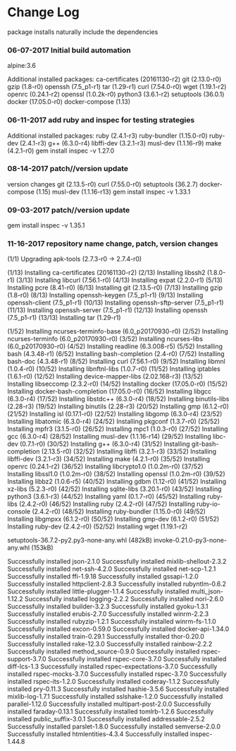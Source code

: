 # Change Log

package installs naturally include the dependencies

### 06-07-2017 Initial build automation

alpine:3.6

Additional installed packages:
ca-certificates (20161130-r2)
git (2.13.0-r0)
gzip (1.8-r0)
openssh (7.5_p1-r1)
tar (1.29-r1)
curl (7.54.0-r0)
wget (1.19.1-r2)
openrc (0.24.1-r2)
openssl (1.0.2k-r0)
python3 (3.6.1-r2)
setuptools (36.0.1)
docker (17.05.0-r0)
docker-compose (1.13)

### 06-11-2017 add ruby and inspec for testing strategies

Additional installed packages:
ruby (2.4.1-r3)
ruby-bundler (1.15.0-r0)
ruby-dev (2.4.1-r3)
g++ (6.3.0-r4)
libffi-dev (3.2.1-r3)
musl-dev (1.1.16-r9)
make (4.2.1-r0)
gem install inspec -v 1.27.0


### 08-14-2017 patch//version update

version changes
git (2.13.5-r0)
curl (7.55.0-r0)
setuptools (36.2.7)
docker-compose (1.15)
musl-dev (1.1.16-r13)
gem install inspec -v 1.33.1

### 09-03-2017 patch//version update

gem install inspec -v 1.35.1

### 11-16-2017 repository name change, patch, version changes

(1/1) Upgrading apk-tools (2.7.3-r0 -> 2.7.4-r0)

(1/13) Installing ca-certificates (20161130-r2)
(2/13) Installing libssh2 (1.8.0-r1)
(3/13) Installing libcurl (7.56.1-r0)
(4/13) Installing expat (2.2.0-r1)
(5/13) Installing pcre (8.41-r0)
(6/13) Installing git (2.13.5-r0)
(7/13) Installing gzip (1.8-r0)
(8/13) Installing openssh-keygen (7.5_p1-r1)
(9/13) Installing openssh-client (7.5_p1-r1)
(10/13) Installing openssh-sftp-server (7.5_p1-r1)
(11/13) Installing openssh-server (7.5_p1-r1)
(12/13) Installing openssh (7.5_p1-r1)
(13/13) Installing tar (1.29-r1)

(1/52) Installing ncurses-terminfo-base (6.0_p20170930-r0)
(2/52) Installing ncurses-terminfo (6.0_p20170930-r0)
(3/52) Installing ncurses-libs (6.0_p20170930-r0)
(4/52) Installing readline (6.3.008-r5)
(5/52) Installing bash (4.3.48-r1)
(6/52) Installing bash-completion (2.4-r0)
(7/52) Installing bash-doc (4.3.48-r1)
(8/52) Installing curl (7.56.1-r0)
(9/52) Installing libmnl (1.0.4-r0)
(10/52) Installing libnftnl-libs (1.0.7-r0)
(11/52) Installing iptables (1.6.1-r0)
(12/52) Installing device-mapper-libs (2.02.168-r3)
(13/52) Installing libseccomp (2.3.2-r0)
(14/52) Installing docker (17.05.0-r0)
(15/52) Installing docker-bash-completion (17.05.0-r0)
(16/52) Installing libgcc (6.3.0-r4)
(17/52) Installing libstdc++ (6.3.0-r4)
(18/52) Installing binutils-libs (2.28-r3)
(19/52) Installing binutils (2.28-r3)
(20/52) Installing gmp (6.1.2-r0)
(21/52) Installing isl (0.17.1-r0)
(22/52) Installing libgomp (6.3.0-r4)
(23/52) Installing libatomic (6.3.0-r4)
(24/52) Installing pkgconf (1.3.7-r0)
(25/52) Installing mpfr3 (3.1.5-r0)
(26/52) Installing mpc1 (1.0.3-r0)
(27/52) Installing gcc (6.3.0-r4)
(28/52) Installing musl-dev (1.1.16-r14)
(29/52) Installing libc-dev (0.7.1-r0)
(30/52) Installing g++ (6.3.0-r4)
(31/52) Installing git-bash-completion (2.13.5-r0)
(32/52) Installing libffi (3.2.1-r3)
(33/52) Installing libffi-dev (3.2.1-r3)
(34/52) Installing make (4.2.1-r0)
(35/52) Installing openrc (0.24.1-r2)
(36/52) Installing libcrypto1.0 (1.0.2m-r0)
(37/52) Installing libssl1.0 (1.0.2m-r0)
(38/52) Installing openssl (1.0.2m-r0)
(39/52) Installing libbz2 (1.0.6-r5)
(40/52) Installing gdbm (1.12-r0)
(41/52) Installing xz-libs (5.2.3-r0)
(42/52) Installing sqlite-libs (3.20.1-r0)
(43/52) Installing python3 (3.6.1-r3)
(44/52) Installing yaml (0.1.7-r0)
(45/52) Installing ruby-libs (2.4.2-r0)
(46/52) Installing ruby (2.4.2-r0)
(47/52) Installing ruby-io-console (2.4.2-r0)
(48/52) Installing ruby-bundler (1.15.0-r0)
(49/52) Installing libgmpxx (6.1.2-r0)
(50/52) Installing gmp-dev (6.1.2-r0)
(51/52) Installing ruby-dev (2.4.2-r0)
(52/52) Installing wget (1.19.1-r2)

setuptools-36.7.2-py2.py3-none-any.whl (482kB)
invoke-0.21.0-py3-none-any.whl (153kB)

Successfully installed json-2.1.0
Successfully installed mixlib-shellout-2.3.2
Successfully installed net-ssh-4.2.0
Successfully installed net-scp-1.2.1
Successfully installed ffi-1.9.18
Successfully installed gssapi-1.2.0
Successfully installed httpclient-2.8.3
Successfully installed rubyntlm-0.6.2
Successfully installed little-plugger-1.1.4
Successfully installed multi_json-1.12.2
Successfully installed logging-2.2.2
Successfully installed nori-2.6.0
Successfully installed builder-3.2.3
Successfully installed gyoku-1.3.1
Successfully installed erubis-2.7.0
Successfully installed winrm-2.2.3
Successfully installed rubyzip-1.2.1
Successfully installed winrm-fs-1.1.0
Successfully installed excon-0.59.0
Successfully installed docker-api-1.34.0
Successfully installed train-0.29.1
Successfully installed thor-0.20.0
Successfully installed rake-12.3.0
Successfully installed rainbow-2.2.2
Successfully installed method_source-0.9.0
Successfully installed rspec-support-3.7.0
Successfully installed rspec-core-3.7.0
Successfully installed diff-lcs-1.3
Successfully installed rspec-expectations-3.7.0
Successfully installed rspec-mocks-3.7.0
Successfully installed rspec-3.7.0
Successfully installed rspec-its-1.2.0
Successfully installed coderay-1.1.2
Successfully installed pry-0.11.3
Successfully installed hashie-3.5.6
Successfully installed mixlib-log-1.7.1
Successfully installed sslshake-1.2.0
Successfully installed parallel-1.12.0
Successfully installed multipart-post-2.0.0
Successfully installed faraday-0.13.1
Successfully installed tomlrb-1.2.6
Successfully installed public_suffix-3.0.1
Successfully installed addressable-2.5.2
Successfully installed parslet-1.8.0
Successfully installed semverse-2.0.0
Successfully installed htmlentities-4.3.4
Successfully installed inspec-1.44.8